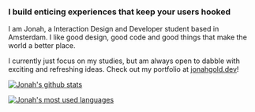 ### I build enticing experiences that keep your users hooked

I am Jonah, a Interaction Design and Developer student based in Amsterdam. I like good design, good code and good things that make the world a better place.

I currently just focus on my studies, but am always open to dabble with exciting and refreshing ideas. Check out my portfolio at [jonahgold.dev](https://jonahgold.dev)!

[![Jonah's github stats](https://github-readme-stats.vercel.app/api?username=theonejonahgold)](https://github.com/anuraghazra/github-readme-stats)

[![Jonah's most used languages](https://github-readme-stats.vercel.app/api/top-langs/?username=anuraghazra&layout=compact)](https://github.com/anuraghazra/github-readme-stats)

<!--
**theonejonahgold/theonejonahgold** is a ✨ _special_ ✨ repository because its `README.md` (this file) appears on your GitHub profile.

Here are some ideas to get you started:

- 🔭 I’m currently working on ...
- 🌱 I’m currently learning ...
- 👯 I’m looking to collaborate on ...
- 🤔 I’m looking for help with ...
- 💬 Ask me about ...
- 📫 How to reach me: ...
- 😄 Pronouns: ...
- ⚡ Fun fact: ...
-->
